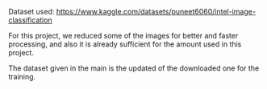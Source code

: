 Dataset used: https://www.kaggle.com/datasets/puneet6060/intel-image-classification

For this project, we reduced some of the images for better and faster processing, and also it is already sufficient for the amount used in this project.

The dataset given in the main is the updated of the downloaded one for the training.
